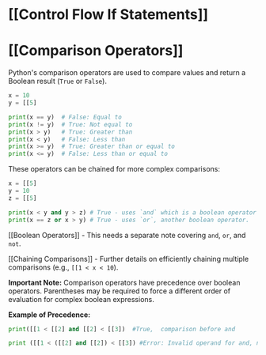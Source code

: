 # [[Control Flow If Statements]]
# [[Comparison Operators]] 
Python's comparison operators are used to compare values and return a Boolean result (`True` or `False`).

```python
x = 10
y = [[5]

print(x == y)  # False: Equal to
print(x != y)  # True: Not equal to
print(x > y)   # True: Greater than
print(x < y)   # False: Less than
print(x >= y)  # True: Greater than or equal to
print(x <= y)  # False: Less than or equal to
```

These operators can be chained for more complex comparisons:

```python
x = [[5]
y = 10
z = [[5]

print(x < y and y > z) # True - uses `and` which is a boolean operator which can be covered separately.
print(x == z or x > y) # True - uses `or`, another boolean operator.

```

[[Boolean Operators]]  - This needs a separate note covering `and`, `or`, and `not`.

[[Chaining Comparisons]] -  Further details on efficiently chaining multiple comparisons (e.g., `[[1 < x < 10`).


**Important Note:**  Comparison operators have precedence over boolean operators.  Parentheses may be required to force a different order of evaluation for complex boolean expressions.

**Example of Precedence:**

```python
print([[1 < [[2] and [[2] < [[3])  #True,  comparison before and

print ([[1 < ([[2] and [[2]) < [[3]) #Error: Invalid operand for and, needs a boolean
```
